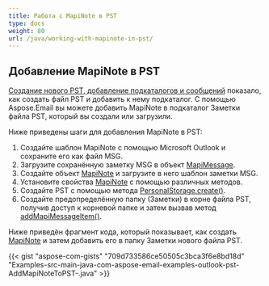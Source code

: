 ```yaml
---
title: Работа с MapiNote в PST
type: docs
weight: 80
url: /java/working-with-mapinote-in-pst/
---
```


## **Добавление MapiNote в PST**

[Создание нового PST, добавление подкаталогов и сообщений](/email/java/create-new-pst-add-sub-folders-and-messages/) показало, как создать файл PST и добавить к нему подкаталог. С помощью Aspose.Email вы можете добавить MapiNote в подкаталог Заметки файла PST, который вы создали или загрузили.

Ниже приведены шаги для добавления MapiNote в PST:

1. Создайте шаблон MapiNote с помощью Microsoft Outlook и сохраните его как файл MSG.
1. Загрузите сохранённую заметку MSG в объект [MapiMessage](https://reference.aspose.com/email/java/com.aspose.email/mapimessage/).
1. Создайте объект [MapiNote](https://reference.aspose.com/email/java/com.aspose.email/mapinote/) и загрузите в него шаблон заметки MSG.
1. Установите свойства [MapiNote](https://reference.aspose.com/email/java/com.aspose.email/mapinote/) с помощью различных методов.
2. Создайте PST с помощью метода [PersonalStorage.create()](https://reference.aspose.com/email/java/com.aspose.email/personalstorage/#create-java.io.OutputStream-int-).
3. Создайте предопределённую папку (Заметки) в корне файла PST, получив доступ к корневой папке и затем вызвав метод [addMapiMessageItem()](https://reference.aspose.com/email/java/com.aspose.email/folderinfo/#addMapiMessageItem-com.aspose.email.IMapiMessageItem-).

Ниже приведён фрагмент кода, который показывает, как создать [MapiNote](https://reference.aspose.com/email/java/com.aspose.email/mapinote/) и затем добавить его в папку Заметки нового файла PST.

{{< gist "aspose-com-gists" "709d733586ce50505c3bca3f6e8bd18d" "Examples-src-main-java-com-aspose-email-examples-outlook-pst-AddMapiNoteToPST-.java" >}}